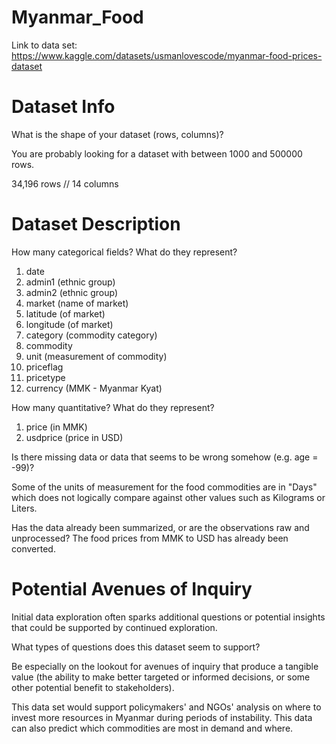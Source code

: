 # Myanmar_Food

Link to data set:
https://www.kaggle.com/datasets/usmanlovescode/myanmar-food-prices-dataset

# Dataset Info
What is the shape of your dataset (rows, columns)?

You are probably looking for a dataset with between 1000 and 500000 rows.

34,196 rows // 14 columns

# Dataset Description
How many categorical fields? What do they represent?
1. date
2. admin1 (ethnic group)
3. admin2 (ethnic group)
4. market (name of market)
5. latitude (of market)
6. longitude (of market)
7. category (commodity category)
8. commodity
9. unit (measurement of commodity)
10. priceflag
11. pricetype
12. currency (MMK - Myanmar Kyat)

How many quantitative? What do they represent?
1. price (in MMK)
2. usdprice (price in USD)

Is there missing data or data that seems to be wrong somehow (e.g. age = -99)?

Some of the units of measurement for the food commodities are in "Days" which does not logically compare against other values such as Kilograms or Liters.

Has the data already been summarized, or are the observations raw and unprocessed?
The food prices from MMK to USD has already been converted.

# Potential Avenues of Inquiry
Initial data exploration often sparks additional questions or potential insights that could be supported by continued exploration.

What types of questions does this dataset seem to support?

Be especially on the lookout for avenues of inquiry that produce a tangible value (the ability to make better targeted or informed decisions, or some other potential benefit to stakeholders).

This data set would support policymakers' and NGOs' analysis on where to invest more resources in Myanmar during periods of instability. This data can also predict which commodities are most in demand and where.